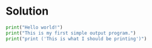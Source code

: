 # Solution

```python
print("Hello world!")
print("This is my first simple output program.")
print("print ('This is what I should be printing')")
```
  
